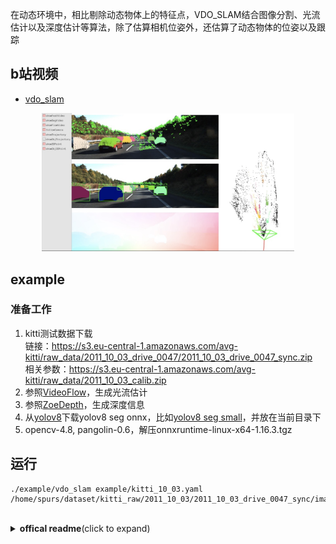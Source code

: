在动态环境中，相比剔除动态物体上的特征点，VDO_SLAM结合图像分割、光流估计以及深度估计等算法，除了估算相机位姿外，还估算了动态物体的位姿以及跟踪

## b站视频
- [vdo_slam](https://www.bilibili.com/video/BV1vJ4m187jp)    
<div align=center><img src="./vdo_slam.png" width="80%"/></div>

## example
### 准备工作
1. kitti测试数据下载      
链接：https://s3.eu-central-1.amazonaws.com/avg-kitti/raw_data/2011_10_03_drive_0047/2011_10_03_drive_0047_sync.zip     
相关参数：https://s3.eu-central-1.amazonaws.com/avg-kitti/raw_data/2011_10_03_calib.zip    
2. 参照[VideoFlow](./VideoFlow)，生成光流估计      
3. 参照[ZoeDepth](./ZoeDepth)，生成深度信息   
4. 从[yolov8](https://github.com/ultralytics/assets/releases/)下载yolov8 seg onnx，比如[yolov8 seg small](https://github.com/ultralytics/assets/releases/download/v8.1.0/yolov8s-seg.pt)，并放在当前目录下      
5. opencv-4.8, pangolin-0.6，解压onnxruntime-linux-x64-1.16.3.tgz       

## 运行
```
./example/vdo_slam example/kitti_10_03.yaml /home/spurs/dataset/kitti_raw/2011_10_03/2011_10_03_drive_0047_sync/image_02
```




<br>
<details>
  <summary><strong>offical readme</strong>(click to expand)</summary>

# VDO-SLAM
**Authors:** [Jun Zhang*](https://halajun.github.io/), [Mina Henein*](https://minahenein.github.io/), [Robert Mahony](https://users.cecs.anu.edu.au/~Robert.Mahony/) and [Viorela Ila](http://viorelaila.net/) 
(*equally contributed)

VDO-SLAM is a Visual Object-aware Dynamic SLAM library for **RGB-D** cameras that is able to track dynamic objects, estimate the camera poses along with the static and dynamic structure, the full SE(3) pose change of every rigid object in the scene, extract velocity information, and be demonstrable in real-world outdoor scenarios. We provide examples to run the SLAM system in the [KITTI Tracking Dataset](http://cvlibs.net/datasets/kitti/eval_tracking.php), and in the [Oxford Multi-motion Dataset](https://robotic-esp.com/datasets/omd/). 

<table><tr>
<td> <img src="https://github.com/halajun/halajun.github.io/blob/master/images/VDO-SLAM_results_1.jpg" alt="VDO-SLAM" width="340" height="260" border="10" /></a> </td>
<td> <img src="https://github.com/halajun/halajun.github.io/blob/master/images/VDO-SLAM_results_2.jpg" alt="VDO-SLAM" width="540" height="260" border="10" /></a> </td>
</tr></table>

Click [HERE](https://drive.google.com/file/d/1PbL4KiJ3sUhxyJSQPZmRP6mgi9dIC0iu/view?usp=sharing) to watch a demo video.

# 1. License

VDO-SLAM is released under a [GPLv3 license](https://github.com/halajun/VDO_SLAM/blob/master/LICENSE-GPL.txt). For a list of all code/library dependencies (and associated licenses), please see [Dependencies.md](https://github.com/halajun/VDO_SLAM/blob/master/Dependencies.md).

If you use VDO-SLAM in an academic work, please cite:

    @article{zhang2020vdoslam,
      title={{VDO-SLAM: A Visual Dynamic Object-aware SLAM System}},
      author={Zhang, Jun and Henein, Mina and Mahony, Robert and Ila, Viorela},
      year={2020},
      eprint={2005.11052},
      archivePrefix={arXiv},
      primaryClass={cs.RO}
     }

Related Publications:

* <b>VDO-SLAM: A Visual Dynamic Object-aware SLAM System</b> <br> 
Jun Zhang\*, Mina Henein\*, Robert Mahony and Viorela Ila. 
<i>	ArXiv:2005.11052</i>.
<a href="https://arxiv.org/abs/2005.11052" target="_blank"><b>[ArXiv/PDF]</b></a>
<a href="https://github.com/halajun/VDO_SLAM" target="_blank"><b>[Code]</b></a>
<a href="https://drive.google.com/file/d/1PbL4KiJ3sUhxyJSQPZmRP6mgi9dIC0iu/view" target="_blank"><b>[Video]</b></a>
<a href="https://halajun.github.io/files/zhang20vdoslam.txt" target="_blank"><b>[BibTex]</b></a>
<span style="color:red"> <b>NOTE</b>: a new version of the manuscript has been updated, please check ⬆ the Arxiv link (Dec 2021).</span>
* <b>Robust Ego and Object 6-DoF Motion Estimation and Tracking</b> <br> 
Jun Zhang, Mina Henein, Robert Mahony and Viorela Ila. 
<i>The IEEE/RSJ International Conference on Intelligent Robots and Systems</i>. <b>IROS 2020</b>.
<a href="https://arxiv.org/abs/2007.13993" target="_blank"><b>[ArXiv/PDF]</b></a>
<a href="https://halajun.github.io/files/zhang20iros.txt" target="_blank"><b>[BibTex]</b></a>
* <b>Dynamic SLAM: The Need For Speed</b> <br> 
Mina Henein, Jun Zhang, Robert Mahony and Viorela Ila. 
<i>The International Conference on Robotics and Automation</i>. <b>ICRA 2020</b>.
<a href="https://arxiv.org/abs/2002.08584" target="_blank"><b>[ArXiv/PDF]</b></a>
<a href="https://halajun.github.io/files/henein20icra.txt" target="_blank"><b>[BibTex]</b></a>


# 2. Prerequisites
We have tested the library in **Mac OS X 10.14** and **Ubuntu 16.04**, but it should be easy to compile in other platforms. 

## c++11, gcc and clang
We use some functionalities of c++11, and the tested gcc version is 9.2.1 (ubuntu), the tested clang version is 1000.11.45.5 (Mac).

## OpenCV
We use [OpenCV](http://opencv.org) to manipulate images and features. Download and install instructions can be found at: http://opencv.org. **Required at least 3.0. Tested with OpenCV 3.4**.

## Eigen3
Required by g2o (see below). Download and install instructions can be found at: http://eigen.tuxfamily.org. **Required at least 3.1.0**.

## g2o (Included in dependencies folder)
We use modified versions of [g2o](https://github.com/RainerKuemmerle/g2o) library to perform non-linear optimizations. The modified libraries (which are BSD) are included in the *dependencies* folder.

## Use Dockerfile for auto installation
For Ubuntu users, a Dockerfile is added for automatically installing all dependencies for reproducible environment, built and tested with KITTI dataset. (Thanks @satyajitghana for the contributions 👍 )


# 3. Building VDO-SLAM Library

Clone the repository:
```
git clone https://github.com/halajun/VDO_SLAM.git VDO-SLAM
```

We provide a script `build.sh` to build the *dependencies* libraries and *VDO-SLAM*. 
Please make sure you have installed all required dependencies (see section 2). 
**Please also change the library file suffix, i.e., '.dylib' for Mac (default) or '.so' for Ubuntu, in the main CMakeLists.txt.**
Then Execute:
```
cd VDO-SLAM
chmod +x build.sh
./build.sh
```

This will create 

1. **libObjSLAM.dylib (Mac)** or **libObjSLAM.so (Ubuntu)** at *lib* folder,

2. **libg2o.dylib (Mac)** or **libg2o.so (Ubuntu)** at */dependencies/g2o/lib* folder,

3. and the executable **vdo_slam** in *example* folder.

# 4. Running Examples

## KITTI Tracking Dataset  

1. Download the demo sequence: [kitti_demo](https://drive.google.com/file/d/1LpjIdh6xL_UtWOkiJng0CKSmP7qAQhGu/view?usp=sharing), and uncompress it.

2. Execute the following command.
```
./example/vdo_slam example/kitti-0000-0013.yaml PATH_TO_KITTI_SEQUENCE_DATA_FOLDER
```

## Oxford Multi-motion Dataset  

1. Download the demo sequence: [omd_demo](https://drive.google.com/file/d/1t4rG685a_7r0bHuW0bPKNbOhyiugnJK7/view?usp=sharing), and uncompress it.

2. Execute the following command.
```
./example/vdo_slam example/omd.yaml PATH_TO_OMD_SEQUENCE_DATA_FOLDER
```

# 5. Processing Your Own Data
You will need to create a settings (yaml) file with the calibration of your camera. See the settings files provided in the *example/* folder. RGB-D input must be synchronized and depth registered. A list of timestamps for the images is needed for input.

The system also requires image pre-processing as input, which includes instance-level semantic segmentation and optical flow estimation. In our experiments, we used [Mask R-CNN](https://github.com/matterport/Mask_RCNN) for instance segmentation (for KITTI only; we applied colour-based method to segment cuboids in OMD, check the matlab code in [tools](https://github.com/halajun/VDO_SLAM/blob/master/tools) folder), and [PWC-NET](https://github.com/NVlabs/PWC-Net) (PyTorch version) for optic-flow estimation. Other state-of-the-art methods can also be applied instead for better performance.

For evaluation purpose, ground truth data of camera pose and object pose are also needed as input. Details of input format are shown as follows,

## Input Data Pre-processing

1. The input of segmentation mask is saved as matrix, same size as image, in .txt file. Each element of the matrix is integer, with 0 stands for background, and 1,2,...,n stands for different instance label. Note that, to easily compare with ground truth object motion in KITTI dataset, we align the estimated mask label with the ground truth label. The .txt file generation (from .mask) and alignment code is in [tools](https://github.com/halajun/VDO_SLAM/blob/master/tools) folder.

2. The input of optical flow is the standard .flo file that can be read and processed directly using OpenCV.

## Ground Truth Input for Evaluation

1. The input of ground truth camera pose is saved as .txt file. Each row is organized as follows,
```
FrameID R11 R12 R13 t1 R21 R22 R23 t2 R31 R32 R33 t3 0 0 0 1
```

Here Rij are the coefficients of the camera rotation matrix **R** and ti are the coefficients of the camera translation vector **t**.

2. The input of ground truth object pose is also saved as .txt file. One example of such file (**KITTI Tracking Dataset**), which each row is organized as follows,
```
FrameID ObjectID B1 B2 B3 B4 t1 t2 t3 r1
```

Where ti are the coefficients of 3D object location **t** in camera coordinates, and r1 is the Rotation around Y-axis in camera coordinates. B1-4 is 2D bounding box of object in the image, used for visualization. Please refer to the details in **KITTI Tracking Dataset** if necessary.

The provided object pose format of **OMD** dataset is axis-angle + translation vector. Please see the provided demos for details. A user can input a custom data format, but need to write a new function to input the data.



</details>



